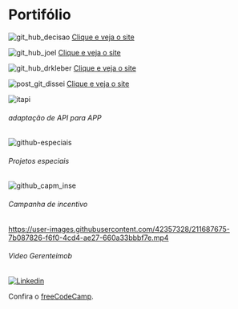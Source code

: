 # Portifólio


![git_hub_decisao](https://user-images.githubusercontent.com/42357328/211663513-39caf983-612f-437e-bea6-4c3c22bb9ec4.png)
<a href="https://decisaoconsultoria.com.br/wp/">Clique e veja o site</a></br>
  
![git_hub_joel](https://user-images.githubusercontent.com/42357328/211663904-4bff9abd-c9ef-42ec-aeec-ea3b7aad8be1.png)
    <a href="https://joelbuenocoaching.com.br/wp/">Clique e veja o site</a></br>
    
![git_hub_drkleber](https://user-images.githubusercontent.com/42357328/211679893-862f7a86-b2e4-464b-8911-4b0eddc2594f.png)
  <a href="https://drkleberinfecto.com.br/">Clique e veja o site</a></br>
    
![post_git_dissei](https://user-images.githubusercontent.com/42357328/211684921-41c4907e-5d78-42ef-82bd-4e2c09d484dc.png)
  <a href="https://www.dissei.com.br/">Clique e veja o site</a></br>
    
  
 ![itapi](https://user-images.githubusercontent.com/42357328/211682637-7149c8eb-1b40-4c10-a271-d3280fcebbc4.png)
 ###### adaptação de API para APP</br>

![github-especiais](https://user-images.githubusercontent.com/42357328/211687137-55048fdf-99e6-4a8b-81f7-cfb2588518db.png)
 ###### Projetos especiais</br>

![github_capm_inse](https://user-images.githubusercontent.com/42357328/211684554-74c4ed2f-cc66-4d88-b04e-00912fdbda7c.png)
###### Campanha de incentivo</br>
 
 https://user-images.githubusercontent.com/42357328/211687675-7b087826-f6f0-4cd4-ae27-660a33bbbf7e.mp4
###### Video Gerenteimob</br>

 [![Linkedin](https://img.shields.io/badge/LinkedIn-0077B5?style=for-the-badge&logo=linkedin&logoColor=white)](https://www.linkedin.com/in/vagner-simonetti-70919634/)

<p>Confira o <a href="https://www.freecodecamp.org/" target="_blank">freeCodeCamp</a>.</p>



<!--
**vagnersimonetti/vagnersimonetti** is a ✨ _special_ ✨ repository because its `README.md` (this file) appears on your GitHub profile.

Here are some ideas to get you started:

- 🔭 I’m currently working on ...
- 🌱 I’m currently learning ...
- 👯 I’m looking to collaborate on ...
- 🤔 I’m looking for help with ...
- 💬 Ask me about ...
- 📫 How to reach me: ...
- 😄 Pronouns: ...
- ⚡ Fun fact: ...
-->
